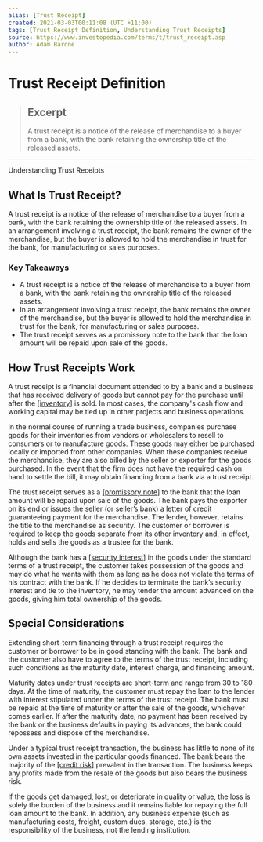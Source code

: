 ```yaml
---
alias: [Trust Receipt]
created: 2021-03-03T00:11:08 (UTC +11:00)
tags: [Trust Receipt Definition, Understanding Trust Receipts]
source: https://www.investopedia.com/terms/t/trust_receipt.asp
author: Adam Barone
---
```


# Trust Receipt Definition

> ## Excerpt
> A trust receipt is a notice of the release of merchandise to a buyer from a bank, with the bank retaining the ownership title of the released assets.

---

Understanding Trust Receipts
## What Is Trust Receipt?

A trust receipt is a notice of the release of merchandise to a buyer from a bank, with the bank retaining the ownership title of the released assets. In an arrangement involving a trust receipt, the bank remains the owner of the merchandise, but the buyer is allowed to hold the merchandise in trust for the bank, for manufacturing or sales purposes.

### Key Takeaways

-   A trust receipt is a notice of the release of merchandise to a buyer from a bank, with the bank retaining the ownership title of the released assets.
-   In an arrangement involving a trust receipt, the bank remains the owner of the merchandise, but the buyer is allowed to hold the merchandise in trust for the bank, for manufacturing or sales purposes.
-   The trust receipt serves as a promissory note to the bank that the loan amount will be repaid upon sale of the goods.

## How Trust Receipts Work

A trust receipt is a financial document attended to by a bank and a business that has received delivery of goods but cannot pay for the purchase until after the [[inventory]](https://www.investopedia.com/terms/i/inventory.asp) is sold. In most cases, the company's cash flow and working capital may be tied up in other projects and business operations.

In the normal course of running a trade business, companies purchase goods for their inventories from vendors or wholesalers to resell to consumers or to manufacture goods. These goods may either be purchased locally or imported from other companies. When these companies receive the merchandise, they are also billed by the seller or exporter for the goods purchased. In the event that the firm does not have the required cash on hand to settle the bill, it may obtain financing from a bank via a trust receipt.

The trust receipt serves as a [[promissory note]](https://www.investopedia.com/terms/p/promissorynote.asp) to the bank that the loan amount will be repaid upon sale of the goods. The bank pays the exporter on its end or issues the seller (or seller’s bank) a letter of credit guaranteeing payment for the merchandise. The lender, however, retains the title to the merchandise as security. The customer or borrower is required to keep the goods separate from its other inventory and, in effect, holds and sells the goods as a trustee for the bank.

Although the bank has a [[security interest]](https://www.investopedia.com/terms/s/security-interest.asp) in the goods under the standard terms of a trust receipt, the customer takes possession of the goods and may do what he wants with them as long as he does not violate the terms of his contract with the bank. If he decides to terminate the bank’s security interest and tie to the inventory, he may tender the amount advanced on the goods, giving him total ownership of the goods.

## Special Considerations

Extending short-term financing through a trust receipt requires the customer or borrower to be in good standing with the bank. The bank and the customer also have to agree to the terms of the trust receipt, including such conditions as the maturity date, interest charge, and financing amount.

Maturity dates under trust receipts are short-term and range from 30 to 180 days. At the time of maturity, the customer must repay the loan to the lender with interest stipulated under the terms of the trust receipt. The bank must be repaid at the time of maturity or after the sale of the goods, whichever comes earlier. If after the maturity date, no payment has been received by the bank or the business defaults in paying its advances, the bank could repossess and dispose of the merchandise.

Under a typical trust receipt transaction, the business has little to none of its own assets invested in the particular goods financed. The bank bears the majority of the [[credit risk]](https://www.investopedia.com/terms/c/creditrisk.asp) prevalent in the transaction. The business keeps any profits made from the resale of the goods but also bears the business risk.

If the goods get damaged, lost, or deteriorate in quality or value, the loss is solely the burden of the business and it remains liable for repaying the full loan amount to the bank. In addition, any business expense (such as manufacturing costs, freight, custom dues, storage, etc.) is the responsibility of the business, not the lending institution.
